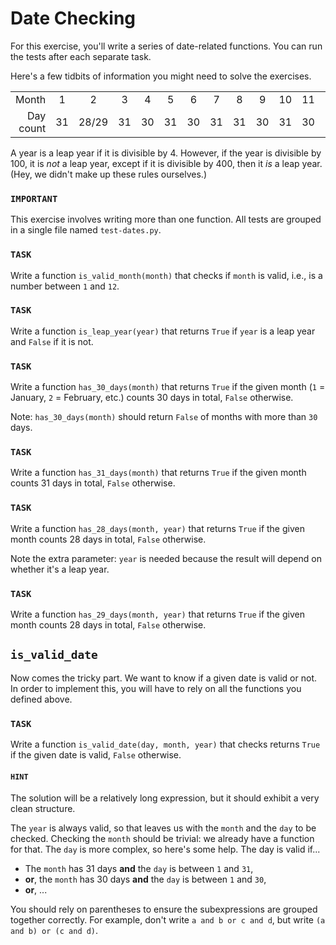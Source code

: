 # Date Checking

For this exercise, you'll write a series of date-related functions.
You can run the tests after each separate task.

Here's a few tidbits of information you might need to solve the exercises.


|           |     |       |     |     |     |     |     |     |     |     |     |     |
| --------: | :-: | :---: | :-: | :-: | :-: | :-: | :-: | :-: | :-: | :-: | :-: | :-: |
|     Month |  1  |   2   |  3  |  4  |  5  |  6  |  7  |  8  |  9  | 10  | 11  | 12  |
| Day count | 31  | 28/29 | 31  | 30  | 31  | 30  | 31  | 31  | 30  | 31  | 30  | 31  |

A year is a leap year if it is divisible by 4.
However, if the year is divisible by 100, it is _not_ a leap year, except if it is divisible by 400, then it _is_ a leap year.
(Hey, we didn't make up these rules ourselves.)

### `IMPORTANT`

This exercise involves writing more than one function.
All tests are grouped in a single file named `test-dates.py`.

### `TASK`

Write a function `is_valid_month(month)` that checks if `month` is valid, i.e., is a number between `1` and `12`.

### `TASK`

Write a function `is_leap_year(year)` that returns `True` if `year` is a leap year and `False` if it is not.

### `TASK`

Write a function `has_30_days(month)` that returns `True` if the given month (`1` = January, `2` = February, etc.) counts 30 days in total, `False` otherwise.

Note: `has_30_days(month)` should return `False` of months with more than `30` days.

### `TASK`

Write a function `has_31_days(month)` that returns `True` if the given month counts 31 days in total, `False` otherwise.

### `TASK`

Write a function `has_28_days(month, year)` that returns `True` if the given month counts 28 days in total, `False` otherwise.

Note the extra parameter: `year` is needed because the result will depend on whether it's a leap year.

### `TASK`

Write a function `has_29_days(month, year)` that returns `True` if the given month counts 28 days in total, `False` otherwise.

## `is_valid_date`

Now comes the tricky part.
We want to know if a given date is valid or not.
In order to implement this, you will have to rely on all the functions you defined above.

### `TASK`

Write a function `is_valid_date(day, month, year)` that checks returns `True` if the given date is valid, `False` otherwise.

#### `HINT`

The solution will be a relatively long expression, but it should exhibit a very clean structure.

The `year` is always valid, so that leaves us with the `month` and the `day` to be checked.
Checking the `month` should be trivial: we already have a function for that.
The `day` is more complex, so here's some help.
The day is valid if...

- The `month` has 31 days **and** the `day` is between `1` and `31`,
- **or**, the `month` has 30 days **and** the `day` is between `1` and `30`,
- **or**, ...

You should rely on parentheses to ensure the subexpressions are grouped together correctly.
For example, don't write `a and b or c and d`, but write `(a and b) or (c and d)`.
